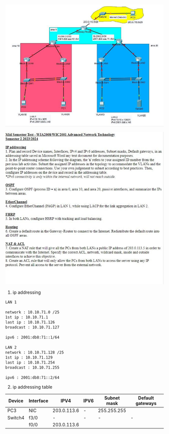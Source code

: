 ![Pasted image 20241209181249.png](../../images/Pasted%20image%2020241209181249.png)

![Pasted image 20241209181336.png](../../images/Pasted%20image%2020241209181336.png)
1. ip addressing
```
LAN 1 

network : 10.10.71.0 /25 
1st ip : 10.10.71.1
last ip : 10.10.71.126
broadcast : 10.10.71.127

ipv6 : 2001:db8:71::1/64

LAN 2 
network : 10.10.71.128 /25 
1st ip : 10.10.71.129
last ip : 10.10.71.254
broadcast : 10.10.71.255

ipv6 : 2001:db8:71::2/64
```

2. ip addressing table

| Device  | Interface | IPV4        | IPV6 | Subnet mask | Default gateways |
| ------- | --------- | ----------- | ---- | ----------- | ---------------- |
| PC3     | NIC       | 203.0.113.6 | -    | 255.255.255 |                  |
| Switch4 | f3/0      | -           | -    | -           | -                |
|         | f0/0      | 203.0.113.6 |      |             |                  |